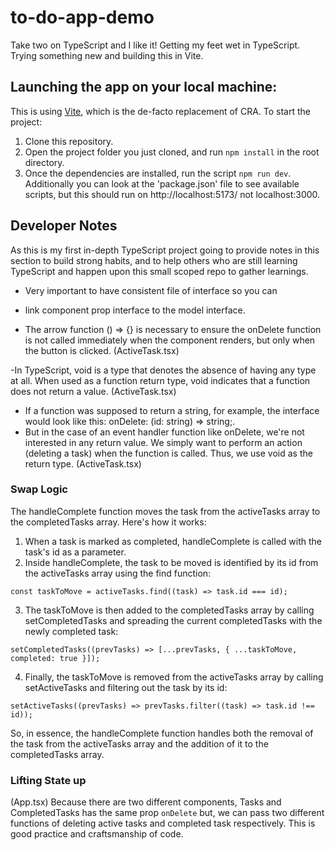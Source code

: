 # to-do-app-demo
Take two on TypeScript and I like it! Getting my feet wet in TypeScript. Trying something new and building this in Vite.

## Launching the app on your local machine:
This is using [Vite](https://vitejs.dev/), which is the de-facto replacement of CRA. To start the project:
1. Clone this repository.
2. Open the project folder you just cloned, and run `npm install` in the root directory.
3. Once the dependencies are installed, run the script `npm run dev`. Additionally you can look at the 'package.json' file
to see available scripts, but this should run on http://localhost:5173/ not localhost:3000.

## Developer Notes
As this is my first in-depth TypeScript project going to provide notes in this section to build strong habits, and to 
help others who are still learning TypeScript and happen upon this small scoped repo to gather learnings.

- Very important to have consistent file of interface so you can
- link component prop interface to the model interface.

- The arrow function () => {} is necessary to ensure the onDelete function is not called immediately when the component renders, but only when the button is clicked. (ActiveTask.tsx)

-In TypeScript, void is a type that denotes the absence of having any type at all. When used as a function return type, 
void indicates that a function does not return a value. (ActiveTask.tsx)

- If a function was supposed to return a string, for example, the interface would look like this: onDelete: (id: string) => string;. 
- But in the case of an event handler function like onDelete, we're not interested in any return value. We simply want to perform an action  (deleting a task) when the function is called. Thus, we use void as the return type.  (ActiveTask.tsx)

### Swap Logic
The handleComplete function moves the task from the activeTasks array to the completedTasks array. Here's how it works:

1. When a task is marked as completed, handleComplete is called with the task's id as a parameter.
2. Inside handleComplete, the task to be moved is identified by its id from the activeTasks array using the find function:

`const taskToMove = activeTasks.find((task) => task.id === id);`

3. The taskToMove is then added to the completedTasks array by calling setCompletedTasks and spreading the current completedTasks with the newly completed task:

`setCompletedTasks((prevTasks) => [...prevTasks, { ...taskToMove, completed: true }]);`

4. Finally, the taskToMove is removed from the activeTasks array by calling setActiveTasks and filtering out the task by its id:

`setActiveTasks((prevTasks) => prevTasks.filter((task) => task.id !== id));`

So, in essence, the handleComplete function handles both the removal of the task from the activeTasks array and the addition of it to the completedTasks array.

### Lifting State up
(App.tsx) Because there are two different components, Tasks and CompletedTasks has the same prop `onDelete` but,
we can pass two different functions of deleting active tasks and completed task respectively. This is good practice and
craftsmanship of code.